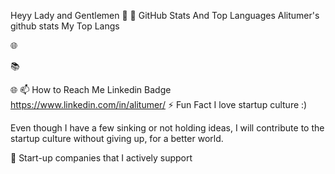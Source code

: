 Heyy Lady and Gentlemen 👋
📌 GitHub Stats And Top Languages
Alitumer's github stats My Top Langs

🌐 

📚 

🌐 
📫 How to Reach Me
Linkedin Badge
https://www.linkedin.com/in/alitumer/
⚡ Fun Fact
I love startup culture :) 

Even though I have a few sinking or not holding ideas, I will contribute to the startup culture without giving up, for a better world.

🔭 Start-up companies that I actively support





